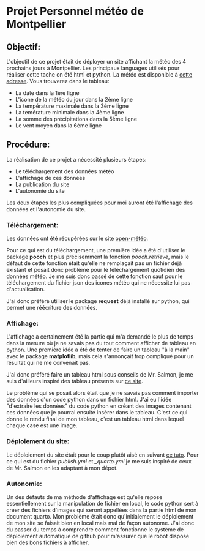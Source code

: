 # Projet Personnel météo de Montpellier
## Objectif:
L'objectif de ce projet était de déployer un site affichant la météo des 4 prochains jours à Montpellier. Les principaux languages utilisés pour réaliser cette tache on été html et python.
La météo est disponible à [cette adresse](https://abelsilly.github.io/Projet_Perso/).
Vous trouverez dans le tableau:
- La date dans la 1ère ligne
- L'icone de la météo du jour dans la 2ème ligne
- La température maximale dans la 3ème ligne
- La temérature minimale dans la 4ème ligne
- La somme des précipitations dans la 5ème ligne
- Le vent moyen dans la 6ème ligne

## Procédure:
La réalisation de ce projet a nécessité plusieurs étapes:

- Le téléchargement des données météo
- L'affichage de ces données
- La publication du site
- L'autonomie du site

Les deux étapes les plus compliquées pour moi auront été l'affichage des données et l'autonomie du site.

### Téléchargement:

Les données ont été récupérées sur le site [open-météo](https://open-meteo.com/en/docs/meteofrance-api).

Pour ce qui est du téléchargement, une première idée a été d'utiliser le package **pooch** et plus précisemment la fonction *pooch.retrieve*, mais le défaut de cette fonction était qu'elle ne remplaçait pas un fichier déjà existant et posait donc problème pour le téléchargement quotidien des données météo. Je me suis donc passé de cette fonction sauf pour le téléchargement du fichier json des icones météo qui ne nécessite lui pas d'actualisation.

J'ai donc préféré utiliser le package **request** déjà installé sur python, qui permet une réécriture des données.

### Affichage:

L'affichage a certainement été la partie qui m'a demandé le plus de temps dans la mesure où je ne savais pas du tout comment afficher de tableau en python. Une première idée a été de tenter de faire un tableau "à la main" avec le package **matplotlib**, mais cela s'annonçait trop compliqué pour un résultat qui ne me convenait pas.

J'ai donc préféré faire un tableau html sous conseils de Mr. Salmon, je me suis d'ailleurs inspiré des tableau présents sur [ce site](https://josephsalmon.github.io/HAX712X/Courses/Numpy/tp.html).

Le problème qui se posait alors était que je ne savais pas comment importer des données d'un code python dans un fichier html. J'ai eu l'idée "d'extraire les données" du code python en créant des images contenant ces données que je pourrai ensuite insérer dans le tableau. C'est ce qui donne le rendu final de mon tableau, c'est un tableau html dans lequel chaque case est une image.

### Déploiement du site:

Le déploiement du site était pour le coup plutôt aisé en suivant [ce tuto](https://quarto.org/docs/publishing/github-pages.html#github-action). Pour ce qui est du fichier *publish.yml* et *_quarto.yml* je me suis inspiré de ceux de Mr. Salmon en les adaptant à mon dépot.

### Autonomie:

Un des défauts de ma méthode d'affichage est qu'elle repose essentiellement sur la manipulation de fichier en local, le code python sert à créer des fichiers d'images qui seront appellées dans la partie html de mon document quarto. Mon problème était donc qu'initialement le déploiement de mon site se faisait bien en local mais mal de façon autonome. J'ai donc du passer du temps à comprendre comment fonctionne le système de déploiement automatique de github pour m'assurer que le robot dispose bien des bons fichiers à afficher.